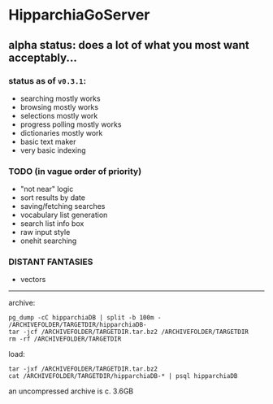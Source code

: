 # HipparchiaGoServer

## alpha status: does a lot of what you most want acceptably...

### status as of `v0.3.1`:

* searching mostly works 
* browsing mostly works
* selections mostly work 
* progress polling mostly works
* dictionaries mostly work
* basic text maker
* very basic indexing

### TODO (in vague order of priority)

* "not near" logic
* sort results by date
* saving/fetching searches
* vocabulary list generation
* search list info box
* raw input style
* onehit searching

### DISTANT FANTASIES
* vectors

---

archive:
```
pg_dump -cC hipparchiaDB | split -b 100m - /ARCHIVEFOLDER/TARGETDIR/hipparchiaDB-
tar -jcf /ARCHIVEFOLDER/TARGETDIR.tar.bz2 /ARCHIVEFOLDER/TARGETDIR
rm -rf /ARCHIVEFOLDER/TARGETDIR
```

load:
```
tar -jxf /ARCHIVEFOLDER/TARGETDIR.tar.bz2
cat /ARCHIVEFOLDER/TARGETDIR/hipparchiaDB-* | psql hipparchiaDB
```

an uncompressed archive is c. 3.6GB
